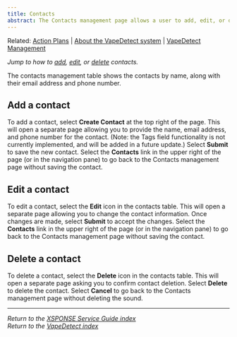 ```yaml
---
title: Contacts
abstract: The Contacts management page allows a user to add, edit, or delete the contacts available as recipients for the action plans. Selecting the Contacts link in the navigation pane will take you to the Contacts management page.
---
```

Related: [Action Plans](action-plans.md) \| [About the VapeDetect system](../vape-detect/about-vapedetect.md) \| [VapeDetect Management](../vape-detect/vapedetect-management.md)

*Jump to how to [add](contacts-management.md#add-a-contact), [edit](contacts-management.md#edit-a-contact), or [delete](contacts-management.md#delete-a-contact) contacts.*

The contacts management table shows the contacts by name, along with their email address and phone number.

## Add a contact
To add a contact, select **Create Contact** at the top right of the page. This will open a separate page allowing you to provide the name, email address, and phone number for the contact. (Note: the Tags field functionality is not currently implemented, and will be added in a future update.) Select **Submit** to save the new contact. Select the **Contacts** link in the upper right of the page (or in the navigation pane) to go back to the Contacts management page without saving the contact.

## Edit a contact
To edit a contact, select the **Edit** icon in the contacts table. This will open a separate page allowing you to change the contact information. Once changes are made, select **Submit** to accept the changes. Select the **Contacts** link in the upper right of the page (or in the navigation pane) to go back to the Contacts management page without saving the contact.

## Delete a contact
To delete a contact, select the **Delete** icon in the contacts table. This will open a separate page asking you to confirm contact deletion. Select **Delete** to delete the contact. Select **Cancel** to go back to the Contacts management page without deleting the sound.

___
*Return to the [XSPONSE Service Guide index](index.md)*  
*Return to the [VapeDetect index](../vape-detect/index.md)*
